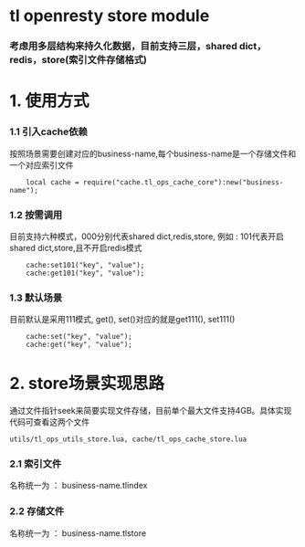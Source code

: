 # tl openresty store module

### 考虑用多层结构来持久化数据，目前支持三层，shared dict，redis，store(索引文件存储格式)

# 1. 使用方式
 
### 1.1 引入cache依赖
按照场景需要创建对应的business-name,每个business-name是一个存储文件和一个对应索引文件
```
    local cache = require("cache.tl_ops_cache_core"):new("business-name");
```

### 1.2 按需调用
目前支持六种模式，000分别代表shared dict,redis,store, 例如 : 101代表开启shared dict,store,且不开启redis模式
```
    cache:set101("key", "value");
    cache:get101("key", "value");
```

### 1.3 默认场景
目前默认是采用111模式, get(), set()对应的就是get111(), set111()
```
    cache:set("key", "value");
    cache:get("key", "value");
```

# 2. store场景实现思路
通过文件指针seek来简要实现文件存储，目前单个最大文件支持4GB。具体实现代码可查看这两个文件
    
    utils/tl_ops_utils_store.lua, cache/tl_ops_cache_store.lua

### 2.1 索引文件
名称统一为 ： business-name.tlindex

### 2.2 存储文件
名称统一为 ： business-name.tlstore